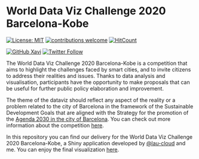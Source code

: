 # World Data Viz Challenge 2020 Barcelona-Kobe

<!-- badges: start -->
[![License: MIT](https://img.shields.io/badge/License-MIT-blue.svg)](https://opensource.org/licenses/MIT)
[![contributions welcome](https://img.shields.io/badge/contributions-welcome-brightgreen.svg?style=flat)](https://github.com/xavivg91/data-viz-challenge-bcn-2020/issues/new)
[![HitCount](http://hits.dwyl.com/xavivg91/data-viz-challenge-bcn-2020.svg)](http://hits.dwyl.com/xavivg91/data-viz-challenge-bcn-2020)

[![GitHub Xavi](https://img.shields.io/github/followers/xavivg91?label=follow&style=social)](https://github.com/xavivg91/)
[![Twitter Follow](https://img.shields.io/twitter/follow/Xavier91vg.svg?style=social)](https://twitter.com/Xavier91vg)
<!-- badges: end -->

The World Data Viz Challenge 2020 Barcelona-Kobe is a competition that aims to highlight the challenges faced by smart cities, and to invite citizens to address their realities and issues. Thanks to data analysis and visualisation, participants have the opportunity to make proposals that can be useful for further public policy elaboration and improvement.

The theme of the dataviz should reflect any aspect of the reality or a problem related to the city of Barcelona in the framework of the Sustainable Development Goals that are aligned with the Strategy for the promotion of the [Agenda 2030 in the city of Barcelona](https://ajuntament.barcelona.cat/agenda2030/es). You can check out more information about the competition [here](https://opendata-ajuntament.barcelona.cat/en/world-data-viz-challenge-bcn-kobe-2020).


In this repository you can find our delivery for the World Data Viz Challenge 2020 Barcelona-Kobe, a Shiny application developed by [@lau-cloud](https://github.com/lau-cloud) and me. You can enjoy the final visualization [here](https://bcndata.wixsite.com/accidents2019). 
